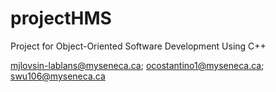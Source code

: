 # projectHMS
Project for Object-Oriented Software Development Using C++


  <mjlovsin-lablans@myseneca.ca>; 
   <ocostantino1@myseneca.ca>; 
   <swu106@myseneca.ca>